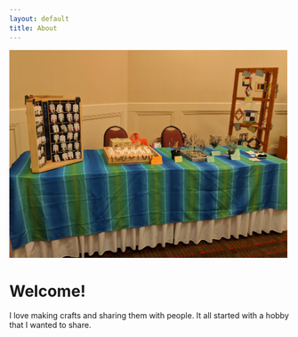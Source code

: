```yaml
---
layout: default
title: About
---
```



<img src="/images/booth.jpg" width="500" /> 

# Welcome!
I love making crafts and sharing them with people. It all started with a hobby that I wanted to share. 





